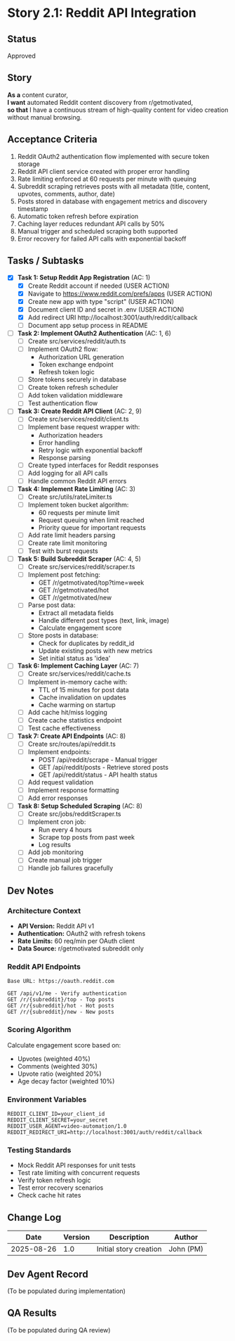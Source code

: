 # Story 2.1: Reddit API Integration

## Status

Approved

## Story

**As a** content curator,  
**I want** automated Reddit content discovery from r/getmotivated,  
**so that** I have a continuous stream of high-quality content for video creation without manual browsing.

## Acceptance Criteria

1. Reddit OAuth2 authentication flow implemented with secure token storage
2. Reddit API client service created with proper error handling
3. Rate limiting enforced at 60 requests per minute with queuing
4. Subreddit scraping retrieves posts with all metadata (title, content, upvotes, comments, author, date)
5. Posts stored in database with engagement metrics and discovery timestamp
6. Automatic token refresh before expiration
7. Caching layer reduces redundant API calls by 50%
8. Manual trigger and scheduled scraping both supported
9. Error recovery for failed API calls with exponential backoff

## Tasks / Subtasks

- [x] **Task 1: Setup Reddit App Registration** (AC: 1)
  - [x] Create Reddit account if needed (USER ACTION)
  - [x] Navigate to https://www.reddit.com/prefs/apps (USER ACTION)
  - [x] Create new app with type "script" (USER ACTION)
  - [x] Document client ID and secret in .env (USER ACTION)
  - [x] Add redirect URI http://localhost:3001/auth/reddit/callback
  - [ ] Document app setup process in README

- [ ] **Task 2: Implement OAuth2 Authentication** (AC: 1, 6)
  - [ ] Create src/services/reddit/auth.ts
  - [ ] Implement OAuth2 flow:
    - Authorization URL generation
    - Token exchange endpoint
    - Refresh token logic
  - [ ] Store tokens securely in database
  - [ ] Create token refresh scheduler
  - [ ] Add token validation middleware
  - [ ] Test authentication flow

- [ ] **Task 3: Create Reddit API Client** (AC: 2, 9)
  - [ ] Create src/services/reddit/client.ts
  - [ ] Implement base request wrapper with:
    - Authorization headers
    - Error handling
    - Retry logic with exponential backoff
    - Response parsing
  - [ ] Create typed interfaces for Reddit responses
  - [ ] Add logging for all API calls
  - [ ] Handle common Reddit API errors

- [ ] **Task 4: Implement Rate Limiting** (AC: 3)
  - [ ] Create src/utils/rateLimiter.ts
  - [ ] Implement token bucket algorithm:
    - 60 requests per minute limit
    - Request queuing when limit reached
    - Priority queue for important requests
  - [ ] Add rate limit headers parsing
  - [ ] Create rate limit monitoring
  - [ ] Test with burst requests

- [ ] **Task 5: Build Subreddit Scraper** (AC: 4, 5)
  - [ ] Create src/services/reddit/scraper.ts
  - [ ] Implement post fetching:
    - GET /r/getmotivated/top?time=week
    - GET /r/getmotivated/hot
    - GET /r/getmotivated/new
  - [ ] Parse post data:
    - Extract all metadata fields
    - Handle different post types (text, link, image)
    - Calculate engagement score
  - [ ] Store posts in database:
    - Check for duplicates by reddit_id
    - Update existing posts with new metrics
    - Set initial status as 'idea'

- [ ] **Task 6: Implement Caching Layer** (AC: 7)
  - [ ] Create src/services/reddit/cache.ts
  - [ ] Implement in-memory cache with:
    - TTL of 15 minutes for post data
    - Cache invalidation on updates
    - Cache warming on startup
  - [ ] Add cache hit/miss logging
  - [ ] Create cache statistics endpoint
  - [ ] Test cache effectiveness

- [ ] **Task 7: Create API Endpoints** (AC: 8)
  - [ ] Create src/routes/api/reddit.ts
  - [ ] Implement endpoints:
    - POST /api/reddit/scrape - Manual trigger
    - GET /api/reddit/posts - Retrieve stored posts
    - GET /api/reddit/status - API health status
  - [ ] Add request validation
  - [ ] Implement response formatting
  - [ ] Add error responses

- [ ] **Task 8: Setup Scheduled Scraping** (AC: 8)
  - [ ] Create src/jobs/redditScraper.ts
  - [ ] Implement cron job:
    - Run every 4 hours
    - Scrape top posts from past week
    - Log results
  - [ ] Add job monitoring
  - [ ] Create manual job trigger
  - [ ] Handle job failures gracefully

## Dev Notes

### Architecture Context

- **API Version:** Reddit API v1
- **Authentication:** OAuth2 with refresh tokens
- **Rate Limits:** 60 req/min per OAuth client
- **Data Source:** r/getmotivated subreddit only

### Reddit API Endpoints

```
Base URL: https://oauth.reddit.com

GET /api/v1/me - Verify authentication
GET /r/{subreddit}/top - Top posts
GET /r/{subreddit}/hot - Hot posts
GET /r/{subreddit}/new - New posts
```

### Scoring Algorithm

Calculate engagement score based on:

- Upvotes (weighted 40%)
- Comments (weighted 30%)
- Upvote ratio (weighted 20%)
- Age decay factor (weighted 10%)

### Environment Variables

```
REDDIT_CLIENT_ID=your_client_id
REDDIT_CLIENT_SECRET=your_secret
REDDIT_USER_AGENT=video-automation/1.0
REDDIT_REDIRECT_URI=http://localhost:3001/auth/reddit/callback
```

### Testing Standards

- Mock Reddit API responses for unit tests
- Test rate limiting with concurrent requests
- Verify token refresh logic
- Test error recovery scenarios
- Check cache hit rates

## Change Log

| Date       | Version | Description            | Author    |
| ---------- | ------- | ---------------------- | --------- |
| 2025-08-26 | 1.0     | Initial story creation | John (PM) |

## Dev Agent Record

(To be populated during implementation)

## QA Results

(To be populated during QA review)
